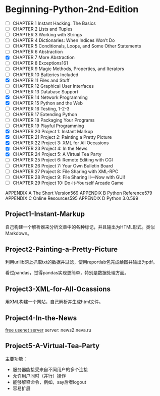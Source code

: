 # Beginning-Python-2nd-Edition

- [ ] CHAPTER 1 Instant Hacking: The Basics
- [ ] CHAPTER 2 Lists and Tuples
- [ ] CHAPTER 3 Working with Strings
- [ ] CHAPTER 4 Dictionaries: When Indices Won’t Do
- [ ] CHAPTER 5 Conditionals, Loops, and Some Other Statements
- [ ] CHAPTER 6 Abstraction
- [x] CHAPTER 7 More Abstraction
- [ ] CHAPTER 8 Exceptions161
- [ ] CHAPTER 9 Magic Methods, Properties, and Iterators
- [ ] CHAPTER 10 Batteries Included 
- [x] CHAPTER 11 Files and Stuff
- [ ] CHAPTER 12 Graphical User Interfaces
- [ ] CHAPTER 13 Database Support
- [x] CHAPTER 14 Network Programming
- [x] CHAPTER 15 Python and the Web
- [ ] CHAPTER 16 Testing, 1-2-3 
- [ ] CHAPTER 17 Extending Python
- [ ] CHAPTER 18 Packaging Your Programs
- [ ] CHAPTER 19 Playful Programming
- [x] CHAPTER 20 Project 1: Instant Markup
- [x] CHAPTER 21 Project 2: Painting a Pretty Picture
- [x] CHAPTER 22 Project 3: XML for All Occasions
- [x] CHAPTER 23 Project 4: In the News
- [x] CHAPTER 24 Project 5: A Virtual Tea Party
- [ ] CHAPTER 25 Project 6: Remote Editing with CGI
- [ ] CHAPTER 26 Project 7: Your Own Bulletin Board
- [ ] CHAPTER 27 Project 8: File Sharing with XML-RPC
- [ ] CHAPTER 28 Project 9: File Sharing II—Now with GUI!
- [ ] CHAPTER 29 Project 10: Do-It-Yourself Arcade Game

APPENDIX A The Short Version569
APPENDIX B Python Reference579
APPENDIX C Online Resources595
APPENDIX D Python 3.0.599

## Project1-Instant-Markup
自己构建一个解析器来分析文章中的各种标记，并且输出为HTML形式。类似Markdown。

## Project2-Painting-a-Pretty-Picture
利用urllib网上抓取txt的数据并过滤，使用reportlab包完成绘图并输出为pdf。

看过pandas，觉得pandas实现更简单，特别是数据处理方面。

## Project3-XML-for-All-Ocassions
用XML构建一个网站，自己解析并生成html文件。

## Project4-In-the-News
[free usenet server](http://www.freeusenetnews.com/)
server: news2.neva.ru

## Project5-A-Virtual-Tea-Party
主要功能：
- 服务器能接受来自不同用户的多个连接
- 允许用户同时（并行）操作
- 能够解释命令，例如，say后者logout
- 容易扩展

